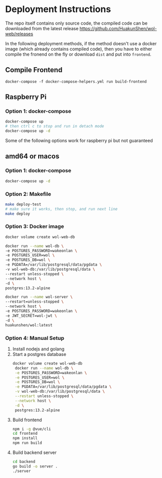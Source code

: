 # Deployment Instructions

The repo itself contains only source code, the compiled code can be downloaded from the latest release https://github.com/HuakunShen/wol-web/releases

In the following deployment methods, if the method doesn't use a docker image (which already contains compiled code), then you have to either compile the fronend on the fly or download `dist` and put into `frontend`.

## Compile Frontend

```
docker-compose -f docker-compose-helpers.yml run build-frontend
```

## Raspberry Pi

### Option 1: docker-compose

```bash
docker-compose up
# then ctrl c to stop and run in detach mode
docker-compose up -d
```

Some of the following options work for raspberry pi but not guaranteed

## amd64 or macos

### Option 1: docker-compose

```bash
docker-compose up -d
```

### Option 2: Makefile

```bash
make deploy-test
# make sure it works, then stop, and run next line
make deploy
```

### Option 3: Docker image

```bash
docker volume create wol-web-db

docker run --name wol-db \
-e POSTGRES_PASSWORD=wakeonlan \
-e POSTGRES_USER=wol \
-e POSTGRES_DB=wol \
-e PGDATA=/var/lib/postgresql/data/pgdata \
-v wol-web-db:/var/lib/postgresql/data \
--restart unless-stopped \
--network host \
-d \
postgres:13.2-alpine

docker run --name wol-server \
--restart=unless-stopped \
--network host \
-e POSTGRES_PASSWORD=wakeonlan \
-e JWT_SECRET=wol-jwt \
-d \
huakunshen/wol:latest
```

### Option 4: Manual Setup

1. Install nodejs and golang
2. Start a postgres database
   ```bash
   docker volume create wol-web-db
    docker run --name wol-db \
    -e POSTGRES_PASSWORD=wakeonlan \
    -e POSTGRES_USER=wol \
    -e POSTGRES_DB=wol \
    -e PGDATA=/var/lib/postgresql/data/pgdata \
    -v wol-web-db:/var/lib/postgresql/data \
    --restart unless-stopped \
    --network host \
    -d \
    postgres:13.2-alpine
   ```
3. Build frontend
   ```bash
   npm i -g @vue/cli
   cd frontend
   npm install
   npm run build
   ```
4. Build backend server
   ```bash
   cd backend
   go build -o server .
   ./server
   ```
